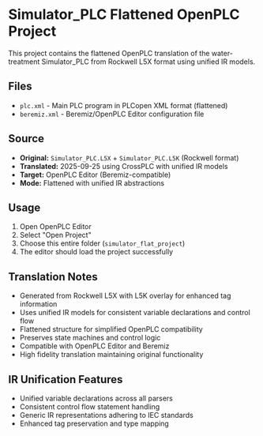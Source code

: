 # Simulator_PLC Flattened OpenPLC Project

This project contains the flattened OpenPLC translation of the water-treatment Simulator_PLC from Rockwell L5X format using unified IR models.

## Files

- `plc.xml` - Main PLC program in PLCopen XML format (flattened)
- `beremiz.xml` - Beremiz/OpenPLC Editor configuration file

## Source

- **Original:** `Simulator_PLC.L5X` + `Simulator_PLC.L5K` (Rockwell format)
- **Translated:** 2025-09-25 using CrossPLC with unified IR models
- **Target:** OpenPLC Editor (Beremiz-compatible)
- **Mode:** Flattened with unified IR abstractions

## Usage

1. Open OpenPLC Editor
2. Select "Open Project"
3. Choose this entire folder (`simulator_flat_project`)
4. The editor should load the project successfully

## Translation Notes

- Generated from Rockwell L5X with L5K overlay for enhanced tag information
- Uses unified IR models for consistent variable declarations and control flow
- Flattened structure for simplified OpenPLC compatibility
- Preserves state machines and control logic
- Compatible with OpenPLC Editor and Beremiz
- High fidelity translation maintaining original functionality

## IR Unification Features

- Unified variable declarations across all parsers
- Consistent control flow statement handling
- Generic IR representations adhering to IEC standards
- Enhanced tag preservation and type mapping
